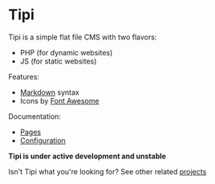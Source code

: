 # Tipi

Tipi is a simple flat file CMS with two flavors:

* PHP (for dynamic websites)
* JS (for static websites)

Features:

* [Markdown](markdown.md) syntax
* Icons by [Font Awesome](fontawesome.md)

Documentation:

* [Pages](pages.md)
* [Configuration](config.md)

**Tipi is under active development and unstable**

Isn't Tipi what you're looking for? See other related [projects](projects.md)